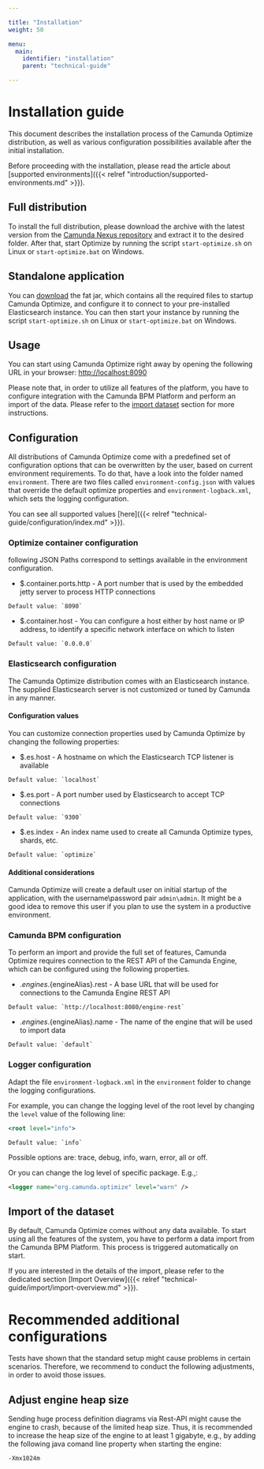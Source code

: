 ```yaml
---

title: "Installation"
weight: 50

menu:
  main:
    identifier: "installation"
    parent: "technical-guide"

---
```


# Installation guide

This document describes the installation process of the Camunda Optimize distribution, as well as various configuration possibilities available after the initial installation.

Before proceeding with the installation, please read the article about [supported environments]({{< relref "introduction/supported-environments.md" >}}).

## Full distribution

To install the full distribution, please download the archive with the latest version from the [Camunda Nexus repository](https://app.camunda.com/nexus/content/repositories/camunda-optimize/org/camunda/optimize/camunda-optimize/) and extract it to the desired folder. After that, start Optimize by running the script `start-optimize.sh` on Linux or `start-optimize.bat` on Windows.

## Standalone application

You can [download](https://app.camunda.com/nexus/content/repositories/camunda-optimize/org/camunda/optimize/optimize-backend/) the fat jar, which contains all the required files to startup Camunda Optimize, and configure it to connect to your pre-installed Elasticsearch instance. You can then start your instance by running the script `start-optimize.sh` on Linux or `start-optimize.bat` on Windows.

## Usage

You can start using Camunda Optimize right away by opening the following URL in your browser: [http://localhost:8090](http://localhost:8090)

Please note that, in order to utilize all features of the platform, you have to configure integration with the Camunda BPM Platform and perform an import of the data. Please refer to the [import dataset](#import-of-the-dataset) section for more instructions.

## Configuration

All distributions of Camunda Optimize come with a predefined set of configuration options that can be overwritten by the user, based on current environment requirements. To do that, have a look into the folder named `environment`. There are two files called `environment-config.json` with values that override the default optimize properties and `environment-logback.xml`, which sets the logging configuration.

You can see all supported values [here]({{< relref "technical-guide/configuration/index.md" >}}).

### Optimize container configuration

following JSON Paths correspond to settings available in the environment configuration.

* $.container.ports.http - A port number that is used by the embedded jetty server to process HTTP connections
```
Default value: `8090`
```

* $.container.host - You can configure a host either by host name or IP address, to identify a specific network interface on which to listen
```
Default value: `0.0.0.0`
```

### Elasticsearch configuration

The Camunda Optimize distribution comes with an Elasticsearch instance. The supplied Elasticsearch server is not customized or tuned by Camunda in any manner.

#### Configuration values

You can customize connection properties used by Camunda Optimize by changing the following properties:

* $.es.host - A hostname on which the Elasticsearch TCP listener is available
```
Default value: `localhost`
```

* $.es.port - A port number used by Elasticsearch to accept TCP connections
```
Default value: `9300`
```

* $.es.index - An index name used to create all Camunda Optimize types, shards, etc.
```
Default value: `optimize`
```

#### Additional considerations

Camunda Optimize will create a default user on initial startup of the application, with the username\password pair `admin\admin`. It might be a good idea to remove this user if you plan to use the system in a productive environment.

### Camunda BPM configuration

To perform an import and provide the full set of features, Camunda Optimize requires connection to the REST API of the Camunda Engine, which can be configured using the following properties.

* $.engines.${engineAlias}.rest - A base URL that will be used for connections to the Camunda Engine REST API
```
Default value: `http://localhost:8080/engine-rest`
```

* $.engines.${engineAlias}.name - The name of the engine that will be used to import data
```
Default value: `default`
```

### Logger configuration

Adapt the file `environment-logback.xml` in the `environment` folder to change the logging configurations.

For example, you can change the logging level of the root level by changing the `level` value of the following line:
```xml
<root level="info">
```
```
Default value: `info`
```

Possible options are: trace, debug, info, warn, error, all or off.

Or you can change the log level of specific package. E.g.,:
```xml
<logger name="org.camunda.optimize" level="warn" />
```

## Import of the dataset

By default, Camunda Optimize comes without any data available. To start using all the features of the system, you have to perform a data import from the Camunda BPM Platform. This process is triggered automatically on start.

If you are interested in the details of the import, please refer to the dedicated section [Import Overview]({{< relref "technical-guide/import/import-overview.md" >}}).

# Recommended additional configurations

Tests have shown that the standard setup might cause problems in certain scenarios. Therefore, we recommend to conduct the following adjustments, in order to avoid those issues.

## Adjust engine heap size

Sending huge process definition diagrams via Rest-API might cause the engine to crash, because of the limited heap size. Thus, it is recommended to increase the heap size of the engine to at least 1 gigabyte, e.g., by adding the following java comand line property when starting the engine:
```bash
-Xmx1024m
```
